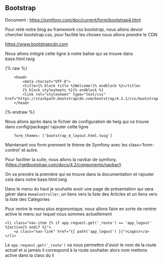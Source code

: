 ## Bootstrap

Document : <https://symfony.com/doc/current/form/bootstrap4.html>

Pour relié notre blog au framework css bootstrap, nous allons devoir chercher bootstrap.css, pour facilité les choses nous allons prendre le CDN

https://www.bootstrapcdn.com

Nous allons intégré cette ligne à notre balise <head> qui se trouve dans base.html.twig

{% raw %} 
```twig
    <head>
        <meta charset="UTF-8">
        <title>{% block title %}Welcome!{% endblock %}</title>
        {% block stylesheets %}{% endblock %}
        <link rel="stylesheet" type="text/css" href="https://stackpath.bootstrapcdn.com/bootstrap/4.2.1/css/bootstrap.min.css">
    </head>
```
{% endraw %} 


Nous allons après dans le fichier de configuration de twig qui ce trouve dans config/package/ rajouter cette ligne
 
```
    form_themes: ['bootstrap_4_layout.html.twig']
```

Maintenant vos form prennent le thème de Symfony avec les class=‘form-control’ et autre.

Pour faciliter la suite, nous allons la navbar de symfony. (<https://getbootstrap.com/docs/4.2/components/navbar/>)

On va prendre la première qui se trouve dans la documentation et rajouter cela dans notre base.html.twig

Dans le menu du haut je souhaite avoir une page de présentation qui sera gérer dans `HomeController`, un liens vers la liste des Articles et un liens vers la liste des Catégories

Pour rentre le menu plus ergonomique, nous allons faire en sorte de rentrer active le menu sur lequel nous sommes actuellement

```twig
<li class="nav-item {% if app.request.get('_route') == 'app_logout' %}active{% endif %}">
	<a class="nav-link" href="{{ path('app_logout') }}">Logout</a>
</li>
```

Le `app.request.get('_route')` va nous permettre d'avoir le nom de la route actuel et si jamais il correspond à la route souhaiter alors nom mettons active dans la class du li